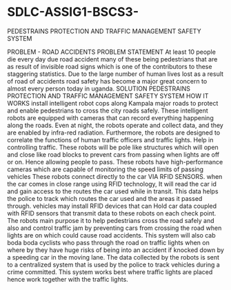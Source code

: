 # SDLC-ASSIG1-BSCS3-
PEDESTRAINS PROTECTION AND TRAFFIC MANAGEMENT SAFETY SYSTEM

PROBLEM - ROAD ACCIDENTS
PROBLEM STATEMENT
At least 10 people die every day due road accident many of these being pedestrians
that are as result of invisible road signs which is one of the contributors to these
staggering statistics. Due to the large number of human lives lost as a result of road of
accidents road safety has become a major great concern to almost every person today
in uganda.
SOLUTION 
PEDESTRAINS PROTECTION AND TRAFFIC MANAGEMENT SAFETY SYSTEM
HOW IT WORKS
install intelligent robot cops along Kampala major roads to protect and enable pedestrians to cross the city roads safely. These intelligent robots are equipped with cameras that can record everything happening along the roads. Even at night, the robots operate and collect data, and they are enabled by infra-red radiation. Furthermore, the robots are designed to correlate the functions of human traffic officers and traffic lights.
Help in controlling traffic. These robots will be pole like structures which will open and close like road blocks to prevent cars from passing when lights are off or on. Hence allowing people to pass.
These robots have high-performance cameras which are capable of monitoring the speed limits of passing vehicles
These robots connect directly to the car VIA RFID SENSORS. when the car comes in close range using RFID technology, It will read the car id and gain access to the routes the car used while in transit. This data helps the police to track which routes the car used and the areas it passed through.
vehicles may install RFID devices that can Hold car data coupled with RFID sensors that transmit data to these robots on each check point.
The robots main purpose it to help pedestrians cross the road safely and also and control traffic jam by preventing cars from crossing the road when lights are on which could cause road accidents.
This system will also cab boda boda cyclists who pass through the road on traffic lights when on where by they have huge risks of being into an accident if knocked down by a speeding car in the moving lane.
The data collected by the robots is sent to a centralized system that is used by the police to track vehicles during a crime committed.
This system works best where traffic lights are placed hence work together with the traffic lights.
